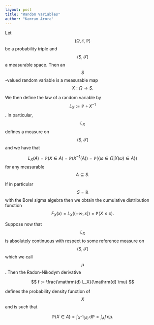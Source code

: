 ```yaml
---
layout: post
title: "Random Variables"
author: "Kamran Arora"
---
```


Let $$(\Omega, \mathcal{E}, \mathbb{P})$$ be a probability triple and $$(S, \mathcal{F})$$ a measurable space. Then an $$S$$-valued random variable is a measurable map $$X: \Omega \rightarrow S.$$

We then define the law of a random variable by $$L_X := \mathbb{P} \circ X^{-1}$$. In particular, $$L_X$$ defines a measure on $$(S, \mathcal{F})$$ and we have that 

$$
L_X(A) = \mathbb{P}(X \in A) = \mathbb{P}(X^{-1}(A)) = \mathbb{P}(\{\omega \in \Omega \vert X(\omega) \in A\})
$$
for any measurable $$A \subseteq S.$$

If in particular $$S=\mathbb{R}$$ with the Borel sigma algebra then we obtain the cumulative distribution function $$F_X(x) = L_X((-\infty, x]) = \mathbb{P}(X \leq x).$$

Suppose now that $$L_X$$ is absolutely continuous with respect to some reference measure on $$(S, \mathcal{F})$$ which we call $$\mu$$. Then the Radon-Nikodym derivative

$$
f := \frac{\mathrm{d} L_X}{\mathrm{d} \mu}
$$

defines the probability density function of $$X$$ and is such that

$$
\mathbb{P}(X \in A) = \int_{X^{-1}(A)} \mathop{} \mathrm{d} \mathbb{P} = \int_A f \mathop{} \mathrm{d} \mu.
$$